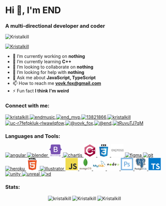 # Hi 👋, I'm END

### A multi-directional developer and coder

![Kristalkill](https://komarev.com/ghpvc/?username=kristalkill&label=Profile%20views&color=0e75b6&style=flat)

<a href="https://github.com/ryo-ma/github-profile-trophy">
<img width=800 src="https://github-profile-trophy.vercel.app/?username=kristalkill&column=8&theme=gruvbox&no-bg=true&no-frame=true" alt="Kristalkill"/>
</a>

- 🔭 I’m currently working on **nothing**
- 🌱 I’m currently learning **C++**
- 👯 I’m looking to collaborate on **nothing**
- 🤝 I’m looking for help with **nothing**
- 💬 Ask me about **JavaScript, TypeScript**
- 📫 How to reach me [**vovk.fox@gmail.com**](mailto:vovk.fox@gmail.com)
- ⚡ Fun fact **I think I'm weird**

### Connect with me:

<p align="left">
     <a href="https://codepen.io/kristalkill" target="blank">
          <img align="center" src="https://raw.githubusercontent.com/rahuldkjain/github-profile-readme-generator/master/src/images/icons/Social/codepen.svg" alt="kristalkill" height="30" width="40" />
     </a>
     <a href="https://dev.to/endmusic" target="blank">
          <img align="center" src="https://raw.githubusercontent.com/rahuldkjain/github-profile-readme-generator/master/src/images/icons/Social/devto.svg" alt="endmusic" height="30" width="40" />
     </a>
     <a href="https://twitter.com/end_mvp" target="blank">
          <img align="center" src="https://raw.githubusercontent.com/rahuldkjain/github-profile-readme-generator/master/src/images/icons/Social/twitter.svg" alt="end_mvp" height="30" width="40" />
     </a>
     <a href="https://stackoverflow.com/users/13821866" target="blank">
          <img align="center" src="https://raw.githubusercontent.com/rahuldkjain/github-profile-readme-generator/master/src/images/icons/Social/stack-overflow.svg" alt="13821866" height="30" width="40" />
     </a>
     <a href="https://codesandbox.com/kristalkill" target="blank">
          <img align="center" src="https://raw.githubusercontent.com/rahuldkjain/github-profile-readme-generator/master/src/images/icons/Social/codesandbox.svg" alt="kristalkill" height="30" width="40" />
     </a>
     <a href="https://www.youtube.com/c/uc-r7fefpkluk-rlwawlqfow" target="blank">
          <img align="center" src="https://raw.githubusercontent.com/rahuldkjain/github-profile-readme-generator/master/src/images/icons/Social/youtube.svg" alt="uc-r7fefpkluk-rlwawlqfow" height="30" width="40" />
     </a>
     <a href="https://www.hackerrank.com/@vovk_fox" target="blank">
          <img align="center" src="https://raw.githubusercontent.com/rahuldkjain/github-profile-readme-generator/master/src/images/icons/Social/hackerrank.svg" alt="@vovk_fox" height="30" width="40" />
     </a>
     <a href="https://www.hackerearth.com/@end" target="blank">
          <img align="center" src="https://raw.githubusercontent.com/rahuldkjain/github-profile-readme-generator/master/src/images/icons/Social/hackerearth.svg" alt="@end" height="30" width="40" />
     </a>
     <a href="https://discord.gg/tRuvuTJ7qM" target="blank">
          <img align="center" src="https://raw.githubusercontent.com/rahuldkjain/github-profile-readme-generator/master/src/images/icons/Social/discord.svg" alt="tRuvuTJ7qM" height="30" width="40" />
     </a>
</p>

### Languages and Tools:

<p align="left">
     <a href="https://angular.io" target="_blank" rel="noreferrer"> <img src="https://angular.io/assets/images/logos/angular/angular.svg" alt="angular" width="40" height="40" /> </a>
     <a href="https://www.blender.org/" target="_blank" rel="noreferrer"> <img src="https://download.blender.org/branding/community/blender_community_badge_white.svg" alt="blender" width="40" height="40" /> </a>
     <a href="https://getbootstrap.com" target="_blank" rel="noreferrer"> <img src="https://raw.githubusercontent.com/devicons/devicon/master/icons/bootstrap/bootstrap-plain-wordmark.svg" alt="bootstrap" width="40" height="40" /> </a>
     <a href="https://www.chartjs.org" target="_blank" rel="noreferrer"> <img src="https://www.chartjs.org/media/logo-title.svg" alt="chartjs" width="40" height="40" /> </a>
     <a href="https://www.w3schools.com/cpp/" target="_blank" rel="noreferrer"> <img src="https://raw.githubusercontent.com/devicons/devicon/master/icons/cplusplus/cplusplus-original.svg" alt="cplusplus" width="40" height="40" /> </a>
     <a href="https://www.w3schools.com/css/" target="_blank" rel="noreferrer"> <img src="https://raw.githubusercontent.com/devicons/devicon/master/icons/css3/css3-original-wordmark.svg" alt="css3" width="40" height="40" /> </a>
     <a href="https://expressjs.com" target="_blank" rel="noreferrer"> <img src="https://raw.githubusercontent.com/devicons/devicon/master/icons/express/express-original-wordmark.svg" alt="express" width="40" height="40" /> </a>
     <a href="https://www.figma.com/" target="_blank" rel="noreferrer"> <img src="https://www.vectorlogo.zone/logos/figma/figma-icon.svg" alt="figma" width="40" height="40" /> </a>
     <a href="https://git-scm.com/" target="_blank" rel="noreferrer"> <img src="https://www.vectorlogo.zone/logos/git-scm/git-scm-icon.svg" alt="git" width="40" height="40" /> </a>
     <a href="https://heroku.com" target="_blank" rel="noreferrer"> <img src="https://www.vectorlogo.zone/logos/heroku/heroku-icon.svg" alt="heroku" width="40" height="40" /> </a>
     <a href="https://www.w3.org/html/" target="_blank" rel="noreferrer"> <img src="https://raw.githubusercontent.com/devicons/devicon/master/icons/html5/html5-original-wordmark.svg" alt="html5" width="40" height="40" /> </a>
     <a href="https://www.adobe.com/in/products/illustrator.html" target="_blank" rel="noreferrer"> <img src="https://www.vectorlogo.zone/logos/adobe_illustrator/adobe_illustrator-icon.svg" alt="illustrator" width="40" height="40" /> </a>
     <a href="https://developer.mozilla.org/en-US/docs/Web/JavaScript" target="_blank" rel="noreferrer">
          <img src="https://raw.githubusercontent.com/devicons/devicon/master/icons/javascript/javascript-original.svg" alt="javascript" width="40" height="40" />
     </a>
     <a href="https://www.mongodb.com/" target="_blank" rel="noreferrer"> <img src="https://raw.githubusercontent.com/devicons/devicon/master/icons/mongodb/mongodb-original-wordmark.svg" alt="mongodb" width="40" height="40" /> </a>
     <a href="https://www.mysql.com/" target="_blank" rel="noreferrer"> <img src="https://raw.githubusercontent.com/devicons/devicon/master/icons/mysql/mysql-original-wordmark.svg" alt="mysql" width="40" height="40" /> </a>
     <a href="https://nodejs.org" target="_blank" rel="noreferrer"> <img src="https://raw.githubusercontent.com/devicons/devicon/master/icons/nodejs/nodejs-original-wordmark.svg" alt="nodejs" width="40" height="40" /> </a>
     <a href="https://www.photoshop.com/en" target="_blank" rel="noreferrer"> <img src="https://raw.githubusercontent.com/devicons/devicon/master/icons/photoshop/photoshop-line.svg" alt="photoshop" width="40" height="40" /> </a>
     <a href="https://www.postgresql.org" target="_blank" rel="noreferrer">
          <img src="https://raw.githubusercontent.com/devicons/devicon/master/icons/postgresql/postgresql-original-wordmark.svg" alt="postgresql" width="40" height="40" />
     </a>
     <a href="https://www.typescriptlang.org/" target="_blank" rel="noreferrer"> <img src="https://raw.githubusercontent.com/devicons/devicon/master/icons/typescript/typescript-original.svg" alt="typescript" width="40" height="40" /> </a>
     <a href="https://unity.com/" target="_blank" rel="noreferrer"> <img src="https://www.vectorlogo.zone/logos/unity3d/unity3d-icon.svg" alt="unity" width="40" height="40" /> </a>
     <a href="https://unrealengine.com/" target="_blank" rel="noreferrer">
          <img src="https://raw.githubusercontent.com/kenangundogan/fontisto/036b7eca71aab1bef8e6a0518f7329f13ed62f6b/icons/svg/brand/unreal-engine.svg" alt="unreal" width="40" height="40" />
     </a>
     <a href="https://www.adobe.com/products/xd.html" target="_blank" rel="noreferrer"> <img src="https://cdn.worldvectorlogo.com/logos/adobe-xd.svg" alt="xd" width="40" height="40" /> </a>
</p>

### Stats:

<p align="center">
<img width="451px" align="center" src="https://github-readme-stats.vercel.app/api/wakatime?username=@END&amp;theme=dark&amp;hide_border=true" alt="kristalkill">
<img width="451px" align="center" src="https://github-readme-stats.vercel.app/api?username=kristalkill&amp;show_icons=true&amp;theme=dark&amp;locale=en&amp;&amp;hide_border=true" alt="Kristalkill">
<img width="900px" align="center" src="https://github-readme-streak-stats.herokuapp.com/?user=kristalkill&amp;theme=dark&amp;&amp;hide_border=true" alt="Kristalkill">
</p>
